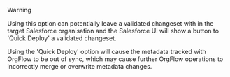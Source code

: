   >[!WARNING]
  >Using this option can potentially leave a validated changeset with in the target Salesforce organisation and the Salesforce UI will show a button to 'Quick Deploy' a validated changeset.
  >
  >Using the 'Quick Deploy' option will cause the metadata tracked with OrgFlow to be out of sync, which may cause further OrgFlow operations to incorrectly merge or overwrite metadata changes.